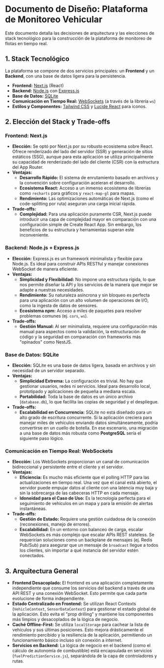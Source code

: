 # Documento de Diseño: Plataforma de Monitoreo Vehicular

Este documento detalla las decisiones de arquitectura y las elecciones de stack tecnológico para la construcción de la plataforma de monitoreo de flotas en tiempo real.

## 1. Stack Tecnológico

La plataforma se compone de dos servicios principales: un **Frontend** y un **Backend**, con una base de datos ligera para la persistencia.

- **Frontend:** [Next.js](https://nextjs.org/) (React)
- **Backend:** [Node.js](https://nodejs.org/) con [Express.js](https://expressjs.com/)
- **Base de Datos:** [SQLite](https://www.sqlite.org/index.html)
- **Comunicación en Tiempo Real:** [WebSockets](https://developer.mozilla.org/en-US/docs/Web/API/WebSockets_API) (a través de la librería `ws`)
- **Estilos y Componentes:** [Tailwind CSS](https://tailwindcss.com/) y [Lucide React](https://lucide.dev/) para iconos.

## 2. Elección del Stack y Trade-offs

### Frontend: Next.js

- **Elección:** Se optó por Next.js por su robusto ecosistema sobre React. Ofrece renderizado del lado del servidor (SSR) y generación de sitios estáticos (SSG), aunque para esta aplicación se utiliza principalmente su capacidad de renderizado del lado del cliente (CSR) con la estructura del App Router.
- **Ventajas:**
    - **Desarrollo Rápido:** El sistema de enrutamiento basado en archivos y la convención sobre configuración aceleran el desarrollo.
    - **Ecosistema React:** Acceso a un inmenso ecosistema de librerías como `recharts` para gráficos y `react-map-gl` para mapas.
    - **Rendimiento:** Las optimizaciones automáticas de Next.js (como el code-splitting por ruta) aseguran una carga inicial rápida.
- **Trade-offs:**
    - **Complejidad:** Para una aplicación puramente CSR, Next.js puede introducir una capa de complejidad mayor en comparación con una configuración simple de Create React App. Sin embargo, los beneficios de su estructura y herramientas superan este inconveniente.

### Backend: Node.js + Express.js

- **Elección:** Express.js es un framework minimalista y flexible para Node.js. Es ideal para construir APIs RESTful y manejar conexiones WebSocket de manera eficiente.
- **Ventajas:**
    - **Simplicidad y Flexibilidad:** No impone una estructura rígida, lo que nos permite diseñar la API y los servicios de la manera que mejor se adapte a nuestras necesidades.
    - **Rendimiento:** Su naturaleza asíncrona y sin bloqueo es perfecta para una aplicación con un alto volumen de operaciones de I/O, como la ingesta de datos de sensores.
    - **Ecosistema npm:** Acceso a miles de paquetes para resolver problemas comunes (ej. `cors`, `ws`).
- **Trade-offs:**
    - **Gestión Manual:** Al ser minimalista, requiere una configuración más manual para aspectos como la validación, la estructuración de código y la seguridad en comparación con frameworks más "opinados" como NestJS.

### Base de Datos: SQLite

- **Elección:** SQLite es una base de datos ligera, basada en archivos y sin necesidad de un servidor separado.
- **Ventajas:**
    - **Simplicidad Extrema:** La configuración es trivial. No hay que gestionar usuarios, redes ni servicios. Ideal para desarrollo local, prototipado y aplicaciones de pequeña a mediana escala.
    - **Portabilidad:** Toda la base de datos es un único archivo (`database.db`), lo que facilita las copias de seguridad y el despliegue.
- **Trade-offs:**
    - **Escalabilidad en Concurrencia:** SQLite no está diseñado para un alto grado de escritura concurrente. Si la aplicación creciera para manejar miles de vehículos enviando datos simultáneamente, podría convertirse en un cuello de botella. En ese escenario, una migración a una base de datos más robusta como **PostgreSQL** sería el siguiente paso lógico.

### Comunicación en Tiempo Real: WebSockets

- **Elección:** Los WebSockets proporcionan un canal de comunicación bidireccional y persistente entre el cliente y el servidor.
- **Ventajas:**
    - **Eficiencia:** Es mucho más eficiente que el polling HTTP para las actualizaciones en tiempo real. Una vez que el canal está abierto, el servidor puede empujar datos al cliente con una latencia muy baja y sin la sobrecarga de las cabeceras HTTP en cada mensaje.
    - **Idoneidad para el Caso de Uso:** Es la tecnología perfecta para el seguimiento de vehículos en un mapa y para la emisión de alertas instantáneas.
- **Trade-offs:**
    - **Gestión de Estado:** Requiere una gestión cuidadosa de la conexión (reconexiones, manejo de errores).
    - **Escalabilidad:** En un entorno con balanceo de carga, escalar WebSockets es más complejo que escalar APIs REST stateless. Se requerirían soluciones como un backplane de mensajes (ej. Redis Pub/Sub) para asegurar que un mensaje de `broadcast` llegue a todos los clientes, sin importar a qué instancia del servidor estén conectados.

## 3. Arquitectura General

- **Frontend Desacoplado:** El frontend es una aplicación completamente independiente que consume los servicios del backend a través de una API REST y una conexión WebSocket. Esto permite que cada parte evolucione de forma independiente.
- **Estado Centralizado en Frontend:** Se utilizan React Contexts (`VehicleContext`, `SensorDataContext`) para gestionar el estado global de la aplicación. Esto evita el "prop drilling" y mantiene los componentes más limpios y desacoplados de la lógica de negocio.
- **Caché Offline-First:** Se utiliza `localStorage` para cachear la lista de vehículos y sus últimas posiciones. Esto mejora drásticamente el rendimiento percibido y la resiliencia de la aplicación, permitiendo un funcionamiento básico incluso sin conexión a internet.
- **Servicios en Backend:** La lógica de negocio en el backend (como el cálculo de autonomía de combustible) está encapsulada en servicios (`fuelPredictionService.js`), separándola de la capa de controladores y rutas. 
